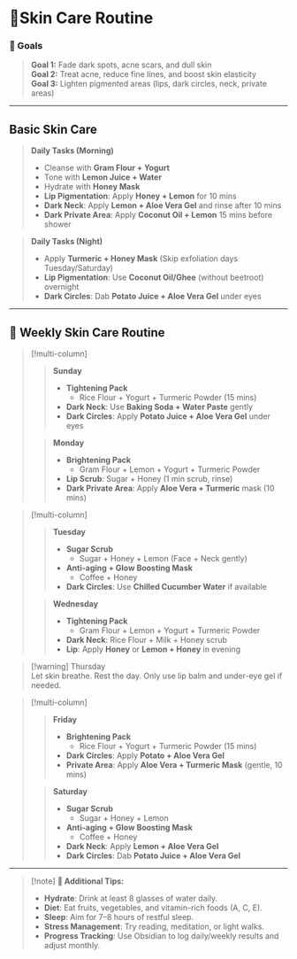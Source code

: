 # 🌼Skin Care Routine
### 🎯 Goals

> **Goal 1:** Fade dark spots, acne scars, and dull skin  
> **Goal 2:** Treat acne, reduce fine lines, and boost skin elasticity  
> **Goal 3:** Lighten pigmented areas (lips, dark circles, neck, private areas)

---

## Basic Skin Care 

> **Daily Tasks (Morning)**
> - Cleanse with **Gram Flour + Yogurt**  
> - Tone with **Lemon Juice + Water**  
> - Hydrate with **Honey Mask**
> - **Lip Pigmentation**: Apply **Honey + Lemon** for 10 mins  
> - **Dark Neck**: Apply **Lemon + Aloe Vera Gel** and rinse after 10 mins  
> - **Dark Private Area**: Apply **Coconut Oil + Lemon** 15 mins before shower  

> **Daily Tasks (Night)** 
> - Apply **Turmeric + Honey Mask**  (Skip exfoliation days Tuesday/Saturday)  
> - **Lip Pigmentation**: Use **Coconut Oil/Ghee** (without beetroot) overnight  
> - **Dark Circles**: Dab **Potato Juice + Aloe Vera Gel** under eyes  

---

## 📅 Weekly Skin Care Routine

> [!multi-column]
>
>> **Sunday**
>> - **Tightening Pack**  
>>     - Rice Flour + Yogurt + Turmeric Powder (15 mins)  
>> - **Dark Neck**: Use **Baking Soda + Water Paste** gently  
>> - **Dark Circles**: Apply **Potato Juice + Aloe Vera Gel** under eyes  
>
>> **Monday**
>> - **Brightening Pack**  
>>     - Gram Flour + Lemon + Yogurt + Turmeric Powder  
>> - **Lip Scrub**: Sugar + Honey (1 min scrub, rinse)  
>> - **Dark Private Area**: Apply **Aloe Vera + Turmeric** mask (10 mins)  

> [!multi-column]
>
>> **Tuesday**
>> - **Sugar Scrub**  
>>     - Sugar + Honey + Lemon (Face + Neck gently)  
>> - **Anti-aging + Glow Boosting Mask**  
>>     - Coffee + Honey  
>> - **Dark Circles**: Use **Chilled Cucumber Water** if available  
>
>> **Wednesday**
>> - **Tightening Pack**  
>>     - Gram Flour + Lemon + Yogurt + Turmeric Powder  
>> - **Dark Neck**: Rice Flour + Milk + Honey scrub  
>> - **Lip**: Apply **Honey** or **Lemon + Honey** in evening  

>[!warning] Thursday  
>Let skin breathe. Rest the day. Only use lip balm and under-eye gel if needed.

> [!multi-column]
>
>> **Friday**
>> - **Brightening Pack**  
>>     - Rice Flour + Yogurt + Turmeric Powder (15 mins)  
>> - **Dark Circles**: Apply **Potato + Aloe Vera Gel**  
>> - **Private Area**: Apply **Aloe Vera + Turmeric Mask** (gentle, 10 mins)  
>
>> **Saturday**
>> - **Sugar Scrub**  
>>     - Sugar + Honey + Lemon  
>> - **Anti-aging + Glow Boosting Mask**  
>>     - Coffee + Honey  
>> - **Dark Neck**: Apply **Lemon + Aloe Vera Gel**  
>> - **Dark Circles**: Dab **Potato Juice + Aloe Vera Gel**  

---

> [!note] **🥗 Additional Tips:**
> - **Hydrate**: Drink at least 8 glasses of water daily.  
> - **Diet**: Eat fruits, vegetables, and vitamin-rich foods (A, C, E).  
> - **Sleep**: Aim for 7–8 hours of restful sleep.  
> - **Stress Management**: Try reading, meditation, or light walks.  
> - **Progress Tracking**: Use Obsidian to log daily/weekly results and adjust monthly.